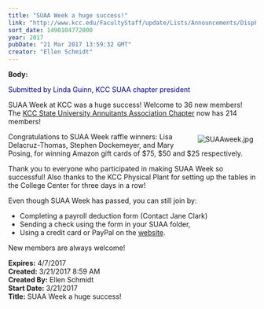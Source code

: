 ```yaml
---
title: "​SUAA Week a huge success!"
link: "http://www.kcc.edu/FacultyStaff/update/Lists/Announcements/DispForm.aspx?ID=2399"
sort_date: 1490104772000
year: 2017
pubDate: "21 Mar 2017 13:59:32 GMT"
creator: "Ellen Schmidt"
---
```


<div><b>Body:</b> <div class="ExternalClass8D9C126C854C418784D2CB299C61D095"><p style="color:darkblue">Submitted by Linda Guinn, KCC SUAA chapter president</p>
<p>SUAA Week at KCC was a huge success! Welcome to 36 new members! The <a href="http://kccsuaa.wixsite.com/kcc-suaa-website">KCC State University Annuitants Association Chapter</a> now has 214 members!</p>
<p><img alt="SUAAweek.jpg" src="/FacultyStaff/update/Documents/SUAAweek.jpg" style="vertical-align:auto;float:right;margin:5px" />Congratulations to SUAA Week raffle winners: Lisa Delacruz-Thomas, Stephen Dockemeyer, and Mary Posing, for winning Amazon gift cards of $75, $50 and $25 respectively.</p>
<p>Thank you to everyone who participated in making SUAA Week so successful! Also thanks to the KCC Physical Plant for setting up the tables in the College Center for three days in a row! </p>
<p>Even though SUAA Week has passed, you can still join by:</p>
<ul><li>Completing a payroll deduction form (Contact Jane Clark)</li>
<li>Sending a check using the form in your SUAA folder, </li>
<li>Using a credit card or PayPal on the <a href="http://kccsuaa.wixsite.com/kcc-suaa-website/join-suaa">website</a>.</li></ul>
<p>New members are always welcome!</p></div></div>
<div><b>Expires:</b> 4/7/2017</div>
<div><b>Created:</b> 3/21/2017 8:59 AM</div>
<div><b>Created By:</b> Ellen Schmidt</div>
<div><b>Start Date:</b> 3/21/2017</div>
<div><b>Title:</b> ​SUAA Week a huge success!</div>
